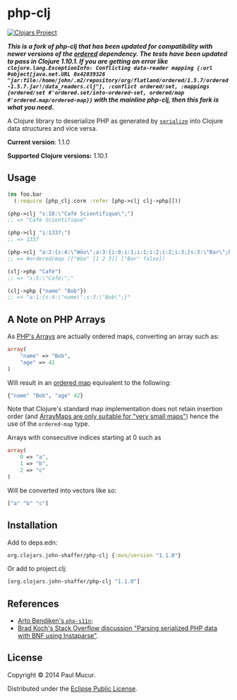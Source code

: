 # php-clj

[![Clojars Project](https://img.shields.io/clojars/v/org.clojars.john-shaffer/php-clj.svg)](https://clojars.org/org.clojars.john-shaffer/php-clj)

***This is a fork of php-clj that has been updated for compatibility with newer versions of the [ordered](https://github.com/clj-commons/ordered) dependency. The tests have been updated to pass in Clojure 1.10.1. If you are getting an error like `clojure.lang.ExceptionInfo: Conflicting data-reader mapping {:url #object[java.net.URL 0x42039326 "jar:file:/home/john/.m2/repository/org/flatland/ordered/1.5.7/ordered-1.5.7.jar!/data_readers.clj"], :conflict ordered/set, :mappings {ordered/set #'ordered.set/into-ordered-set, ordered/map #'ordered.map/ordered-map}}` with the mainline php-clj, then this fork is what you need.***

A Clojure library to deserialize PHP as generated by
[`serialize`](http://php.net/manual/en/function.serialize.php) into Clojure
data structures and vice versa.

**Current version**: 1.1.0

**Supported Clojure versions:** 1.10.1

## Usage

```clojure
(ns foo.bar
  (:require [php_clj.core :refer [php->clj clj->php]]))

(php->clj "s:18:\"Café Scientifique\";")
;; => "Café Scientifique"

(php->clj "i:1337;")
;; => 1337

(php->clj "a:2:{s:4:\"Wöo\";a:3:{i:0;i:1;i:1;i:2;i:2;i:3;}s:3:\"Bar\";b:0;}")
;; => #ordered/map (["Wöo" [1 2 3]] ["Bar" false])

(clj->php "Café")
;; => "s:5:\"Café\";"

(clj->php {"name" "Bob"})
;; => "a:1:{s:4:\"name\";s:3:\"Bob\";}"
```

## A Note on PHP Arrays

As [PHP's Arrays](http://www.php.net/manual/en/language.types.array.php) are
actually ordered maps, converting an array such as:

```php
array(
    "name" => "Bob",
    "age" => 42
)
```

Will result in an [ordered
map](https://github.com/clj-commons/ordered) equivalent to the following:

```clojure
{"name" "Bob", "age" 42}
```

Note that Clojure's standard map implementation does not retain
insertion order (and [ArrayMaps are only suitable for "very small
maps"](http://clojure.org/data_structures#Data%20Structures-ArrayMaps)) hence
the use of the `ordered-map` type.

Arrays with consecutive indices starting at 0 such as

```php
array(
    0 => "a",
    1 => "b",
    2 => "c"
)
```

Will be converted into vectors like so:

```clojure
["a" "b" "c"]
```

## Installation

Add to deps.edn:

```clojure
org.clojars.john-shaffer/php-clj {:mvn/version "1.1.0"}
```

Or add to project.clj:

```clojure
[org.clojars.john-shaffer/php-clj "1.1.0"]
```

## References

* [Arto Bendiken's `php-s11n`](http://wiki.call-cc.org/eggref/4/php-s11n);
* [Brad Koch's Stack Overflow discussion "Parsing serialized PHP data with BNF
  using
  Instaparse"](http://stackoverflow.com/questions/18518499/parsing-serialized-php-data-with-bnf-using-instaparse).

## License

Copyright © 2014 Paul Mucur.

Distributed under the [Eclipse Public
License](http://www.eclipse.org/legal/epl-v10.html).
